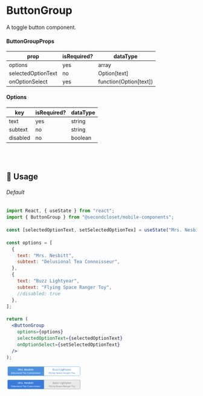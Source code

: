 # ButtonGroup

A toggle button component.

#### ButtonGroupProps

| prop               | isRequired? | dataType               |
| ------------------ | ----------- | ---------------------- |
| options            | yes         | array                  |
| selectedOptionText | no          | Option[text]           |
| onOptionSelect     | yes         | function(Option[text]) |

#### Options

| key      | isRequired? | dataType |
| -------- | ----------- | -------- |
| text     | yes         | string   |
| subtext  | no          | string   |
| disabled | no          | boolean  |

<br/>
<br/>

## 🔨 Usage

###### Default

```jsx
import React, { useState } from "react";
import { ButtonGroup } from "@secondcloset/mobile-components";

const [selectedOptionText, setSelectedOptionTex] = useState("Mrs. Nesbitt");

const options = [
  {
    text: "Mrs. Nesbitt",
    subtext: "Delusional Tea Connoisseur",
  },
  {
    text: "Buzz Lightyear",
    subtext: "Flying Space Ranger Toy",
    //disabled: true
  },
];

return (
  <ButtonGroup
    options={options}
    selectedOptionText={selectedOptionText}
    onOptionSelect={setSelectedOptionText}
  />
);
```

<img src="https://github.com/SecondCloset/mobile-components/blob/master/docs/images/ButtonGroup/button_group.png?raw=true" alt="BottomUpModal" width="200">

<br/>

<img src="https://github.com/SecondCloset/mobile-components/blob/master/docs/images/ButtonGroup/button_group_disabled.png?raw=true" alt="BottomUpModal" width="200">
